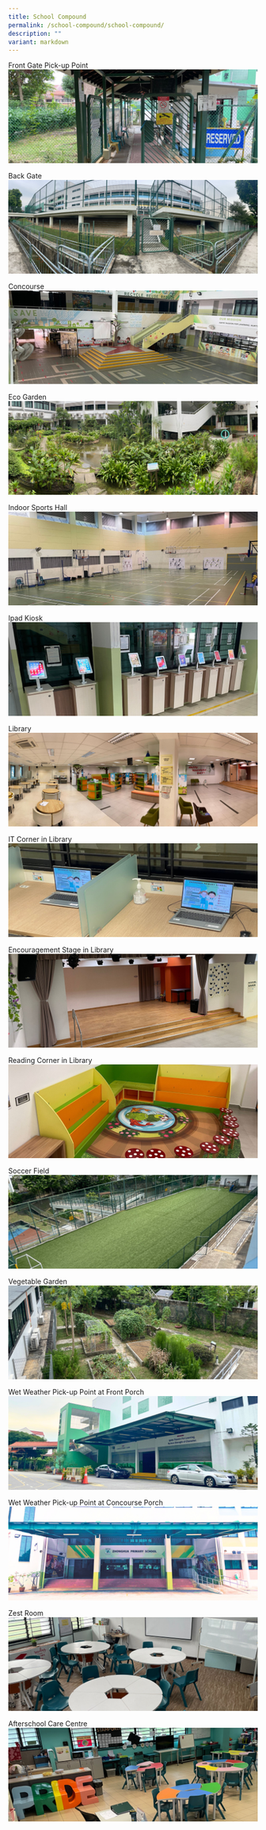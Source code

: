 ```yaml
---
title: School Compound
permalink: /school-compound/school-compound/
description: ""
variant: markdown
---
```

Front Gate Pick-up Point
![](/images/School%20Tour/24%20October%20Images/Front%20Gate%20Pick-up%20Point.jpg)

Back Gate 
![](/images/2023%20Pics%20%20%2010%20Nov/Backgate_panorama.png)

Concourse
![](/images/School%20Tour/24%20October%20Images/Concourse.jpg)

Eco Garden
![](/images/School%20Tour/24%20October%20Images/Garden%20Panaroma.jpg)

Indoor Sports Hall
![](/images/School%20Tour/24%20October%20Images/Indoor%20Sports%20Hall.jpg)

Ipad Kiosk
![](/images/School%20Tour/24%20October%20Images/Ipad%20Kiosk.jpg)

Library
![](/images/School%20Tour/24%20October%20Images/Library%20Panorama.jpg)

IT Corner in Library
![](/images/School%20Tour/24%20October%20Images/Laptops%20in%20Library.jpg)

Encouragement Stage in Library
![](/images/School%20Tour/24%20October%20Images/Libary%20Stage.jpg)

Reading Corner in Library
![](/images/School%20Tour/24%20October%20Images/Reading%20Corner.jpg)

Soccer Field
![](/images/School%20Tour/24%20October%20Images/Soccer%20Field.jpg)

Vegetable Garden
![](/images/School%20Tour/24%20October%20Images/Vegetable%20Garden.jpg)

Wet Weather Pick-up Point at Front Porch
![](/images/School%20Tour/24%20October%20Images/Front_Porch_with_Mdm_Ros_Car_brighter.png)

Wet Weather Pick-up Point at Concourse Porch
![](/images/School%20Tour/24%20October%20Images/Concourse_Porch_super_bright.png)

Zest Room
![](/images/School%20Tour/24%20October%20Images/Zest%20Room.jpg)

Afterschool Care Centre
![](/images/School%20Tour/24%20October%20Images/afterschool%20care%20centre.png)